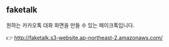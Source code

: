 ## faketalk

원하는 카카오톡 대화 화면을 만들 수 있는 페이크톡입니다.

👉 http://faketalk.s3-website.ap-northeast-2.amazonaws.com/
